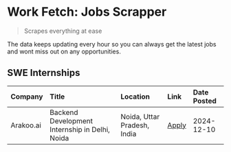 # Work Fetch: Jobs Scrapper
> Scrapes everything at ease

The data keeps updating every hour so you can always get the latest jobs and wont miss out on any opportunities.

## SWE Internships
<!--START_SECTION:workfetch-->
| Company   | Title                                          | Location                    | Link                                                                                                                                                                                                               | Date Posted   |
|:----------|:-----------------------------------------------|:----------------------------|:-------------------------------------------------------------------------------------------------------------------------------------------------------------------------------------------------------------------|:--------------|
| Arakoo.ai | Backend Development Internship in Delhi, Noida | Noida, Uttar Pradesh, India | [Apply](https://in.linkedin.com/jobs/view/backend-development-internship-in-delhi-noida-at-arakoo-ai-4094988086?position=3&pageNum=0&refId=9UrkoGeoO7x%2BNflDjUKvwg%3D%3D&trackingId=oWk2jL4BN2gZ8bMZv8XhEw%3D%3D) | 2024-12-10    |
<!--END_SECTION:workfetch-->
